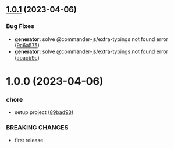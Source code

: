 ## [1.0.1](https://github.com/cjfswd/neo4j-orm/compare/v1.0.0...v1.0.1) (2023-04-06)


### Bug Fixes

* **generator:** solve @commander-js/extra-typings not found error ([9c6a575](https://github.com/cjfswd/neo4j-orm/commit/9c6a5759add919a324a7811236d4f7df1c758e1b))
* **generator:** solve @commander-js/extra-typings not found error ([abacb9c](https://github.com/cjfswd/neo4j-orm/commit/abacb9c753dd94bcde79b1f421c8618eb3357698))

# 1.0.0 (2023-04-06)


### chore

* setup project ([89bad93](https://github.com/cjfswd/neo4j-orm/commit/89bad9316e0f3d11b16f412971194b9f202b4b11))


### BREAKING CHANGES

* first release
